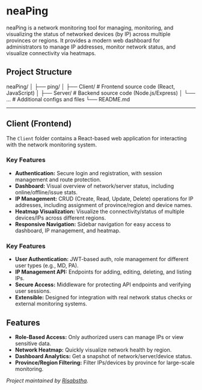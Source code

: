 # neaPing

neaPing is a network monitoring tool for managing, monitoring, and visualizing the status of networked devices (by IP) across multiple provinces or regions. It provides a modern web dashboard for administrators to manage IP addresses, monitor network status, and visualize connectivity via heatmaps.



## Project Structure
neaPing/
│
├── ping/
│   ├── Client/      # Frontend source code (React, JavaScript)
│   ├── Server/      # Backend source code (Node.js/Express)
│   └── ...          # Additional configs and files
└── README.md

---

## Client (Frontend)

The `Client` folder contains a React-based web application for interacting with the network monitoring system.

### Key Features

- **Authentication:** Secure login and registration, with session management and route protection.
- **Dashboard:** Visual overview of network/server status, including online/offline/issue stats.
- **IP Management:** CRUD (Create, Read, Update, Delete) operations for IP addresses, including assignment of province/region and device names.
- **Heatmap Visualization:** Visualize the connectivity/status of multiple devices/IPs across different regions.
- **Responsive Navigation:** Sidebar navigation for easy access to dashboard, IP management, and heatmap.


### Key Features

- **User Authentication:** JWT-based auth, role management for different user types (e.g., MD, PA).
- **IP Management API:** Endpoints for adding, editing, deleting, and listing IPs.
- **Secure Access:** Middleware for protecting API endpoints and verifying user sessions.
- **Extensible:** Designed for integration with real network status checks or external monitoring systems.


## Features

- **Role-Based Access:** Only authorized users can manage IPs or view sensitive data.
- **Network Heatmap:** Quickly visualize network health by region.
- **Dashboard Analytics:** Get a snapshot of network/server/device status.
- **Province/Region Filtering:** Filter IPs/devices by province for large-scale monitoring.





*Project maintained by [Risabstha](https://github.com/Risabstha).*
